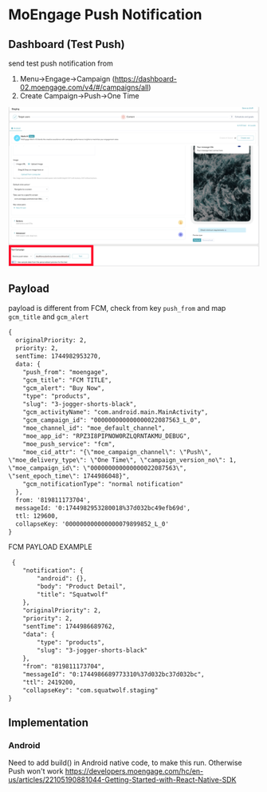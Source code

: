 # MoEngage Push Notification


## Dashboard (Test Push)

send test push notification from

1. Menu->Engage->Campaign (https://dashboard-02.moengage.com/v4/#/campaigns/all)
2. Create Campaign->Push->One Time

![moengage-test-push.jpg](!/moengage-test-push.jpg)

## Payload

payload is different from FCM, check from key `push_from` and map `gcm_title` and `gcm_alert`
```
{
  originalPriority: 2,
  priority: 2,
  sentTime: 1744982953270,
  data: {
    "push_from": "moengage",
    "gcm_title": "FCM TITLE",
    "gcm_alert": "Buy Now",
    "type": "products",
    "slug": "3-jogger-shorts-black",
    "gcm_activityName": "com.android.main.MainActivity",
    "gcm_campaign_id": "000000000000000022087563_L_0",
    "moe_channel_id": "moe_default_channel",
    "moe_app_id": "RPZ3I8PIPNOW0RZLQRNTAKMU_DEBUG",
    "moe_push_service": "fcm",
    "moe_cid_attr": "{\"moe_campaign_channel\": \"Push\", \"moe_delivery_type\": \"One Time\", \"campaign_version_no\": 1, \"moe_campaign_id\": \"000000000000000022087563\", \"sent_epoch_time\": 1744986048}",
    "gcm_notificationType": "normal notification"
  },
  from: '819811173704',
  messageId: '0:1744982953280018%37d032bc49efb69d',
  ttl: 129600,
  collapseKey: '000000000000000079899852_L_0'
}
```

FCM PAYLOAD EXAMPLE

```
 {
    "notification": {
        "android": {},
        "body": "Product Detail",
        "title": "Squatwolf"
    },
    "originalPriority": 2,
    "priority": 2,
    "sentTime": 1744986689762,
    "data": {
        "type": "products",
        "slug": "3-jogger-shorts-black"
    },
    "from": "819811173704",
    "messageId": "0:1744986689773310%37d032bc37d032bc",
    "ttl": 2419200,
    "collapseKey": "com.squatwolf.staging"
}
```

## Implementation

### Android

Need to add build() in Android native code, to make this run. Otherwise Push won't work
https://developers.moengage.com/hc/en-us/articles/22105190881044-Getting-Started-with-React-Native-SDK





